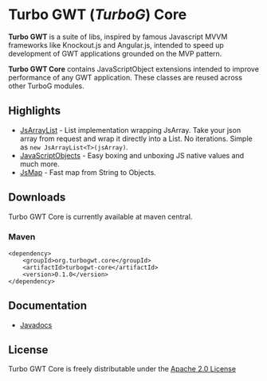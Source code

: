 Turbo GWT (*TurboG*) Core
==
**Turbo GWT** is a suite of libs, inspired by famous Javascript MVVM frameworks like Knockout.js and Angular.js, intended to speed up development of GWT applications grounded on the MVP pattern.

**Turbo GWT Core** contains JavaScriptObject extensions intended to improve performance of any GWT application. These classes are reused across other TurboG modules.

## Highlights
* [JsArrayList](https://github.com/growbit/turbogwt-core/blob/master/src/main/java/org/turbogwt/core/client/JsArrayList.java) - List implementation wrapping JsArray. Take your json array from request and wrap it directly into a List. No iterations. Simple as <code>new JsArrayList\<T\>(jsArray)</code>.
* [JavaScriptObjects](https://github.com/growbit/turbogwt-core/blob/master/src/main/java/org/turbogwt/core/client/JavaScriptObjects.java) - Easy boxing and unboxing JS native values and much more.
* [JsMap](https://github.com/growbit/turbogwt-core/blob/master/src/main/java/org/turbogwt/core/client/JsMap.java) - Fast map from String to Objects.

## Downloads
Turbo GWT Core is currently available at maven central.

### Maven
```
<dependency>
    <groupId>org.turbogwt.core</groupId>
    <artifactId>turbogwt-core</artifactId>
    <version>0.1.0</version>
</dependency>
```

## Documentation
* [Javadocs](http://growbit.github.io/turbogwt-core/javadoc/apidocs/index.html)

## License
Turbo GWT Core is freely distributable under the [Apache 2.0 License](http://www.apache.org/licenses/LICENSE-2.0.html)
